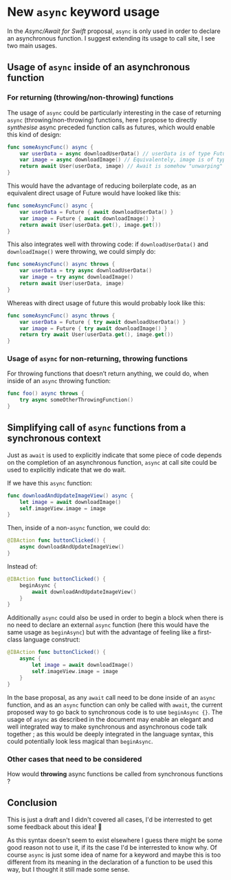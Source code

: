 #  New `async` keyword usage
In the *Async/Await for Swift* proposal, `async` is only used in order to declare an asynchronous function.
I suggest extending its usage to call site, I see two main usages.


## Usage of `async` inside of an asynchronous function 

### For returning (throwing/non-throwing) functions
The usage of `async` could be particularly interesting in the case of returning `async` (throwing/non-throwing) functions, here I propose to directly *synthesise* async preceded function calls as futures, which would enable this kind of design:
```swift
func someAsyncFunc() async {
	var userData = async downloadUserData() // userData is of type Future<UserData> as we used async
	var image = async downloadImage() // Equivalentely, image is of type Future<UIImage>
	return await User(userData, image) // Await is somehow "unwarping" the futures
}
```

This would have the advantage of reducing boilerplate code, as an equivalent direct usage of Future would have looked like this:
```swift
func someAsyncFunc() async {
	var userData = Future { await downloadUserData() }
	var image = Future { await downloadImage() }
	return await User(userData.get(), image.get())
}
```

This also integrates well with throwing code: if `downloadUserData()` and `downloadImage()` were throwing, we could simply do:
```swift
func someAsyncFunc() async throws {
	var userData = try async downloadUserData()
	var image = try async downloadImage()
	return await User(userData, image)
}
```

Whereas with direct usage of future this would probably look like this:
```swift
func someAsyncFunc() async throws {
	var userData = Future { try await downloadUserData() }
	var image = Future { try await downloadImage() }
	return try await User(userData.get(), image.get())
}
```





### Usage of `async` for non-returning, throwing functions
For throwing functions that doesn’t return anything, we could do, when inside of an `async` throwing function:
```swift
func foo() async throws {
	try async someOtherThrowingFunction()
}
```

## Simplifying call of `async` functions from a synchronous context
Just as `await` is used to explicitly indicate that some piece of code depends on the completion of an asynchronous function, `async` at call site could be used to explicitly indicate that we do wait.

If we have this `async` function:
```swift
func downloadAndUpdateImageView() async {
	let image = await downloadImage()
	self.imageView.image = image
}
```

Then, inside of a non-`async` function, we could do:
```swift
@IBAction func buttonClicked() {
	async downloadAndUpdateImageView()
}
```

Instead of:
```swift
@IBAction func buttonClicked() {
	beginAsync {
		await downloadAndUpdateImageView()
	}
}
```

Additionally `async` could also be used in order to begin a block when there is no need to declare an external `async` function (here this would have the same usage as `beginAsync`) but with the advantage of feeling like a first-class language construct:
```swift
@IBAction func buttonClicked() {
	async {
		let image = await downloadImage()
		self.imageView.image = image
	}
}
```


In the base proposal, as any `await` call need to be done inside of an `async` function, and as an `async` function can only be called with `await`, the current proposed way to go back to synchronous code is to use `beginAsync {}`.
The usage of `async` as described in the document may enable an elegant and well integrated way to make synchronous and asynchronous code talk together ; as this would be deeply integrated in the language syntax, this could potentially look less magical than `beginAsync`.


### Other cases that need to be considered
How would **throwing** async functions be called from synchronous functions ?


## Conclusion
This is just a draft and I didn't covered all cases, I'd be interrested to get some feedback about this idea! 🙂

As this syntax doesn't seem to exist elsewhere I guess there might be some good reason not to use it, if its the case I'd be interrested to know why.
Of course `async` is just some idea of name for a keyword and maybe this is too different from its meaning in the declaration of a function to be used this way, but I thought it still made some sense.
